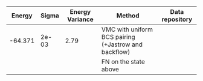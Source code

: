 
|       Energy          |  Sigma          | Energy Variance  |  Method                                                          | Data repository                |
| ----------------------| ----------------| -----------------|------------------------------------------------------------------|------------------------------- |
|     -64.371           |   2e-03         |    2.79          |  VMC with uniform BCS pairing (+Jastrow and backflow)            |                                |
|                |          |                  |  FN on the state above                                           |                                |
